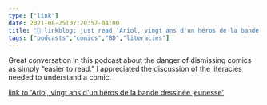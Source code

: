 ```yaml
---
type: ["link"]
date: 2021-08-25T07:20:57-04:00
title: "🔗 linkblog: just read 'Ariol, vingt ans d'un héros de la bande dessinée jeunesse'"
tags: ["podcasts","comics","BD","literacies"]
---
```

Great conversation in this podcast about the danger of dismissing comics as simply “easier to read.” I appreciated the discussion of the literacies needed to understand a comic.
 
[link to 'Ariol, vingt ans d'un héros de la bande dessinée jeunesse'](https://www.franceculture.fr/emissions/culture-bd/culture-bd-par-melanie-chalandon-du-dimanche-22-aout-2021)
